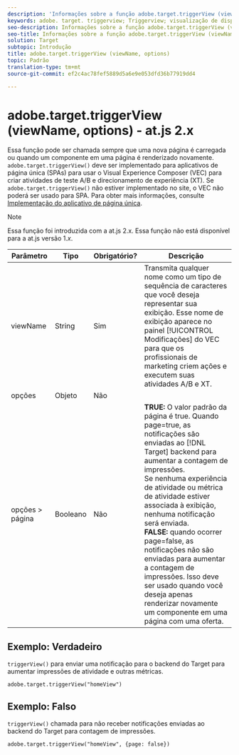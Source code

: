```yaml
---
description: 'Informações sobre a função adobe.target.triggerView (viewName, options) para at.js. '
keywords: adobe. target. triggerview; Triggerview; visualização de disparo; acionar exibição; at. js; funções; ; Viewname; nome do visualizador; exibir nome
seo-description: Informações sobre a função adobe.target.triggerView (viewName, options) da biblioteca at.js de JavaScript do Adobe Target.
seo-title: Informações sobre a função adobe.target.triggerView (viewName, options) da biblioteca at.js de JavaScript do Adobe Target.
solution: Target
subtopic: Introdução
title: adobe.target.triggerView (viewName, options)
topic: Padrão
translation-type: tm+mt
source-git-commit: ef2c4ac78fef5889d5a6e9e053dfd36b77919dd4

---
```



# adobe.target.triggerView (viewName, options) - at.js 2.x

Essa função pode ser chamada sempre que uma nova página é carregada ou quando um componente em uma página é renderizado novamente. `adobe.target.triggerView()` deve ser implementado para aplicativos de página única (SPAs) para usar o Visual Experience Composer (VEC) para criar atividades de teste A/B e direcionamento de experiência (XT). Se `adobe.target.triggerView()` não estiver implementado no site, o VEC não poderá ser usado para SPA. Para obter mais informações, consulte [Implementação do aplicativo de página única](/help/c-implementing-target/c-implementing-target-for-client-side-web/how-to-deployatjs/target-atjs-single-page-application.md).

>[!NOTE]
>
>Essa função foi introduzida com a at.js 2.x. Essa função não está disponível para a at.js versão 1.*x*.

| Parâmetro | Tipo | Obrigatório? | Descrição |
| --- | --- | --- | --- |
| viewName | String | Sim | Transmita qualquer nome como um tipo de sequência de caracteres que você deseja representar sua exibição. Esse nome de exibição aparece no painel [!UICONTROL Modificações] do VEC para que os profissionais de marketing criem ações e executem suas atividades A/B e XT. |
| opções | Objeto | Não |  |
| opções &gt; página | Booleano | Não | **TRUE:** O valor padrão da página é true. Quando page=true, as notificações são enviadas ao [!DNL Target] backend para aumentar a contagem de impressões.<br>Se nenhuma experiência de atividade ou métrica de atividade estiver associada à exibição, nenhuma notificação será enviada.<br>**FALSE:** quando ocorrer page=false, as notificações não são enviadas para aumentar a contagem de impressões. Isso deve ser usado quando você deseja apenas renderizar novamente um componente em uma página com uma oferta. |

## Exemplo: Verdadeiro

`triggerView()` para enviar uma notificação para o backend do Target para aumentar impressões de atividade e outras métricas.

```
adobe.target.triggerView("homeView")
```

## Exemplo: Falso

`triggerView()` chamada para não receber notificações enviadas ao backend do Target para contagem de impressões.

```
adobe.target.triggerView("homeView", {page: false})
```
